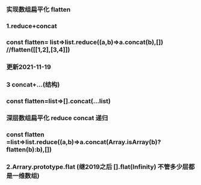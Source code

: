 ### 实现数组扁平化 flatten
### 1.reduce+concat  
### const flatten= list=>list.reduce((a,b)=>a.concat(b),[])   //flatten([[1,2],[3,4]])
### 更新2021-11-19
### 3 concat+...(结构)
### const flatten=list=>[].concat(...list)
### 深层数组扁平化 reduce concat 递归
### const flatten =list=>list.reduce((a,b)=>a.concat(Array.isArray(b)?flatten(b):b),[])
### 2.Arrary.prototype.flat   (继2019之后 [].flat(Infinity) 不管多少层都是一维数组)
